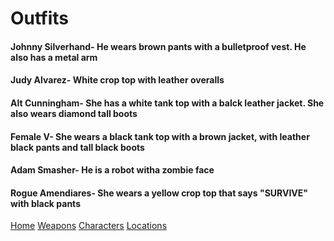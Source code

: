 # Outfits 
#### Johnny Silverhand- He wears brown pants with a bulletproof vest. He also has a metal arm
#### Judy Alvarez- White crop top with leather overalls 
#### Alt Cunningham- She has a white tank top with a balck leather jacket. She also wears diamond tall boots
#### Female V- She wears a black tank top with a brown jacket, with leather black pants and tall black boots
#### Adam Smasher- He is a robot witha zombie face
#### Rogue Amendiares- She wears a yellow crop top that says "SURVIVE" with black pants 

[Home](/Home.md)
[Weapons](/Weapons.md)
[Characters](/Characters.md)
[Locations](/Locations.md)

